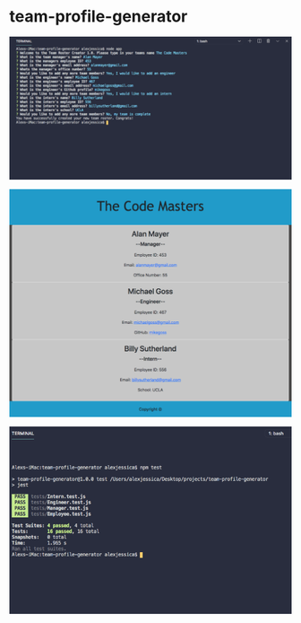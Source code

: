# team-profile-generator
![Alt text](/screenshot1.png?raw=true "Optional Title")





![Alt text](/screenshot2.png?raw=true "Optional Title")




![Alt text](/screenshot3.png?raw=true "Optional Title")

